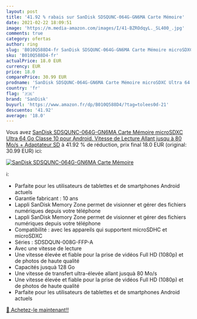 ```yaml
---
layout: post
title: '41.92 % rabais sur SanDisk SDSQUNC-064G-GN6MA Carte Mémoire'
date: 2021-02-22 18:09:51
image: 'https://m.media-amazon.com/images/I/41-BZROdqyL._SL400_.jpg'
comments: true
category: ofertas
author: ring
slug: 'B010Q588D4-fr SanDisk SDSQUNC-064G-GN6MA Carte Mémoire microSDXC Ultra...'
sku: 'B010Q588D4-fr'
actualPrice: 18.0 EUR
currency: EUR
price: 18.0
comparePrice: 30.99 EUR
prodname: 'SanDisk SDSQUNC-064G-GN6MA Carte Mémoire microSDXC Ultra 64 Go Classe 10 pour Android. Vitesse de Lecture Allant jusqu à 80 Mo/s + Adaptateur SD'
country: 'fr'
flag: '🇫🇷'
brand: 'SanDisk'
buyurl: 'https://www.amazon.fr/dp/B010Q588D4/?tag=tolees0d-21'
descuento: '41.92'
average: '18.0'
---
```


Vous avez [SanDisk SDSQUNC-064G-GN6MA Carte Mémoire microSDXC Ultra 64 Go Classe 10 pour Android. Vitesse de Lecture Allant jusqu à 80 Mo/s + Adaptateur SD](https://www.amazon.fr/dp/B010Q588D4/?tag=tolees0d-21)  à  41.92 % de réduction, prix final  18.0 EUR (original: 30.99 EUR) ici:

[![SanDisk SDSQUNC-064G-GN6MA Carte Mémoire](https://m.media-amazon.com/images/I/41-BZROdqyL._SL400_.jpg)](https://www.amazon.fr/dp/B010Q588D4/?tag=tolees0d-21)

ℹ️:

- Parfaite pour les utilisateurs de tablettes et de smartphones Android actuels
- Garantie fabricant : 10 ans
- Lappli SanDisk Memory Zone permet de visionner et gérer des fichiers numériques depuis votre téléphone
- Lappli SanDisk Memory Zone permet de visionner et gérer des fichiers numériques depuis votre téléphone
- Compatibilité : avec les appareils qui supportent microSDHC et microSDXC
- Séries : SDSDQUN-008G-FFP-A
- Avec une vitesse de lecture
- Une vitesse élevée et fiable pour la prise de vidéos Full HD (1080p) et de photos de haute qualité
- Capacités jusquà 128 Go
- Une vitesse de transfert ultra-élevée allant jusquà 80 Mo/s
- Une vitesse élevée et fiable pour la prise de vidéos Full HD (1080p) et de photos de haute qualité
- Parfaite pour les utilisateurs de tablettes et de smartphones Android actuels

[🛒 Achetez-le maintenant!!](https://www.amazon.fr/dp/B010Q588D4/?tag=tolees0d-21)
